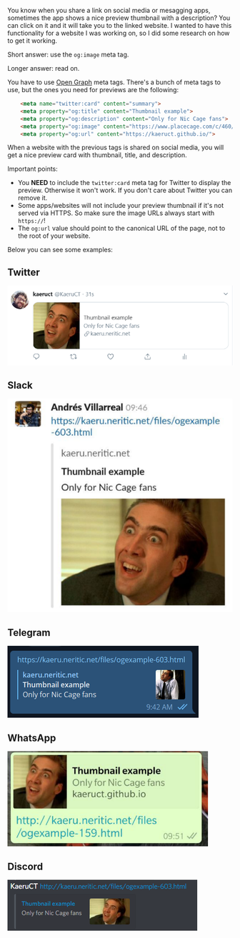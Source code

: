 <!--
.. title: How to show preview images when sharing links of your website
.. slug: how-to-show-preview-images-when-sharing-links-of-your-website
.. date: 2019-04-13 01:08:24 UTC-06:00
.. tags: html, tutorials
.. category: 
.. link: 
.. description: 
.. type: text
-->

You know when you share a link on social media or mesagging apps, sometimes the app shows a nice preview thumbnail with a description? You can click on it and it will take you to the linked website. I wanted to have this functionality for a website I was working on, so I did some research on how to get it working.

Short answer: use the `og:image` meta tag.

Longer answer: read on.

You have to use [Open Graph](https://ogp.me/) meta tags.
There's a bunch of meta tags to use, but the ones you need for previews are the following:

```html
    <meta name="twitter:card" content="summary">
    <meta property="og:title" content="Thumbnail example">
    <meta property="og:description" content="Only for Nic Cage fans">
    <meta property="og:image" content="https://www.placecage.com/c/460/300">
    <meta property="og:url" content="https://kaeruct.github.io/">
```

When a website with the previous tags is shared on social media, you will get a nice preview card with thumbnail, title, and description.

Important points:

  * You **NEED** to include the `twitter:card` meta tag for Twitter to display the preview. Otherwise it won't work. If you don't care about Twitter you can remove it.
  * Some apps/websites will not include your preview thumbnail if it's not served via HTTPS. So make sure the image URLs always start with `https://`!
  * The `og:url` value should point to the canonical URL of the page, not to the root of your website.

Below you can see some examples:

## Twitter
![Twitter](/galleries/screenshots/og/twitter.png)

## Slack
![Slack](/galleries/screenshots/og/slack.png)

## Telegram
![Telegram](/galleries/screenshots/og/telegram.png) 

## WhatsApp
![WhatsApp](/galleries/screenshots/og/whatsapp.png)

## Discord
![Discord](/galleries/screenshots/og/discord.png)